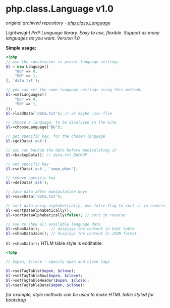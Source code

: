 # php.class.Language v1.0

*original archived repository - [php.class.Language](https://github.com/donvercety/php.class.Language)*

*Lightweight PHP Language library. Easy to use, flexible. Support as many languages as you want.*
*Version 1.0*

**Simple usage:**
```php
<?php
// use the constructor to preset language settings
$l = new Language([
	"BG" => 0,
	"EN" => 1,
], 'data.txt');

// you can set the same language settings using this methods
$l->setLanguages([
	"BG" => 0,
	"EN" => 1,
]);
$l->loadData('data.txt'); // or maybe .csv file

// choose a language, to be displayed in the site
$l->chooseLanguage("BG");

// get specific key, for the chosen language
$l->getData('ask')

// you can backup the data before manipulating it
$l->backupData(); // data.txt_BACKUP

// set specific key
$l->setData('ask', 'защо,what');

// remove specific key
$l->delData('ask');

// save data after manipulation keys
$l->saveData('data.txt');

// sort data array alphabetically, use false flag to sort it in reverse
$l->sortDataAlphabetically();
$l->sortDataAlphabetically(false); // sort in reverse

// use to show all available language data
$l->showData();     // displays the content in html table
$l->showDataJson(); // displays the content in JSON format
```

`$l->showData();` HTLM table style is edditable:

```php
<?php

// $open, $close - specify open and close tags

$l->setTagTable($open, $close);
$l->setTagTableRow($open, $close);
$l->setTagTableHeader($open, $close);
$l->setTagTableData($open, $close):
```

*for example, style methods can be used to make HTML table styled for bootstrap*
